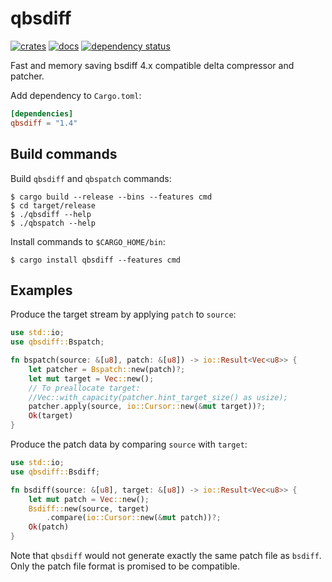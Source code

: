 qbsdiff
=======

[![crates](https://img.shields.io/badge/crates-1.4.3-blue)](https://crates.io/crates/qbsdiff)
[![docs](https://img.shields.io/badge/docs-1.4.3-blue)](https://docs.rs/qbsdiff)
[![dependency status](https://deps.rs/repo/github/hucsmn/qbsdiff/status.svg)](https://deps.rs/repo/github/hucsmn/qbsdiff)


Fast and memory saving bsdiff 4.x compatible delta compressor and patcher.

Add dependency to `Cargo.toml`:
```toml
[dependencies]
qbsdiff = "1.4"
```

Build commands
--------------

Build `qbsdiff` and `qbspatch` commands:
```shell
$ cargo build --release --bins --features cmd
$ cd target/release
$ ./qbsdiff --help
$ ./qbspatch --help
```
Install commands to `$CARGO_HOME/bin`:
```shell
$ cargo install qbsdiff --features cmd
```

Examples
--------

Produce the target stream by applying `patch` to `source`:
```rust
use std::io;
use qbsdiff::Bspatch;

fn bspatch(source: &[u8], patch: &[u8]) -> io::Result<Vec<u8>> {
    let patcher = Bspatch::new(patch)?;
    let mut target = Vec::new();
    // To preallocate target:
    //Vec::with_capacity(patcher.hint_target_size() as usize);
    patcher.apply(source, io::Cursor::new(&mut target))?;
    Ok(target)
}
```


Produce the patch data by comparing `source` with `target`:
```rust
use std::io;
use qbsdiff::Bsdiff;

fn bsdiff(source: &[u8], target: &[u8]) -> io::Result<Vec<u8>> {
    let mut patch = Vec::new();
    Bsdiff::new(source, target)
        .compare(io::Cursor::new(&mut patch))?;
    Ok(patch)
}
```

Note that `qbsdiff` would not generate exactly the same patch file as `bsdiff`.
Only the patch file format is promised to be compatible.
